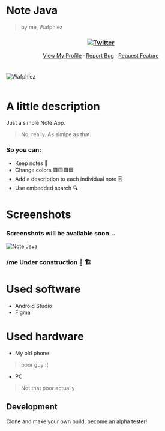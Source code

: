 # Note Java
> by me, Wafphlez


<p align="center">
  <h3 align="center">
  
  [![Twitter][twitter-shield]][twitter-url]
  
  </h3>

  <p align="center">
    <a href="https://github.com/Wafphlez">View My Profile</a>
    ·
    <a href="https://github.com/Wafphlez/NoteJava/issues">Report Bug</a>
    ·
    <a href="https://github.com/Wafphlez/NoteJava/issues">Request Feature</a>
  </p>
</p>

<!-- -->
[twitter-shield]: https://img.shields.io/twitter/follow/wafphlez?label=My%20Twitter&style=social
[twitter-url]: (https://twitter.com/wafphlez)
#
![Wafphlez](https://i.imgur.com/CEsTydk.png)
```sh
```
# A little description
Just a simple Note App.
>No, really. As simlpe as that.

### So you can:
* Keep notes 📝 
* Change colors 🟥🟨🟩🟦
* Add a description to each individual note 🗒 
* Use embedded search 🔍

# Screenshots
### Screenshots will be available soon...
![Note Java](https://i.imgur.com/12CzYhe.png)
### /me Under construction 🚧 🏗 

# Used software
* Android Studio
* Figma

# Used hardware
* My old phone
> poor guy :(
* PC
> Not that poor actually

## Development
Clone and make your own build, become an alpha tester!
